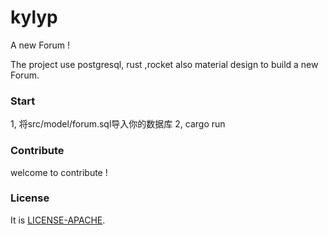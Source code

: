 # kylyp

A new Forum !

The project use postgresql, rust ,rocket also material design to build a new Forum.

### Start

1, 将src/model/forum.sql导入你的数据库
2, cargo run
 

### Contribute
 
welcome to contribute !

### License

It is  [LICENSE-APACHE](https://github.com/mcux/kylyp/blob/master/LICENSE).